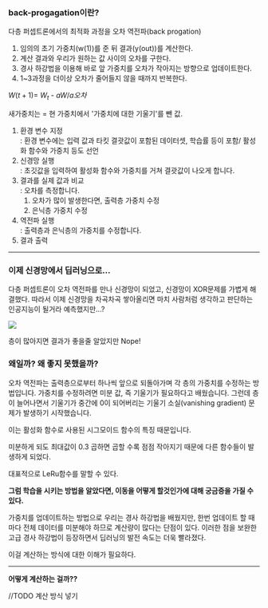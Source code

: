 ### back-progagation이란?

다층 퍼셉트론에서의 최적화 과정을 오차 역전파(back progation)



1. 임의의 초기 가중치(w(1))를 준 뒤 결과(y(out))를 계산한다.
2. 계산 결과와 우리가 원하는 값 사이의 오차를 구한다.
3. 경사 하강법을 이용해 바로 앞 가중치를 오차가 작아지는 방향으로 업데이트한다.
4. 1~3과정을 더이상 오차가 줄어들지 않을 때까지 반복한다.



$W(t+1)$= $W_t$ - $aW/a오차$ 

새가중치는 = 현 가중치에서 '가중치에 대한 기울기'를 뺀 값.



1. 환경 변수 지정  
   : 환경 변수에는 입력 값과 타킷 결괏값이 포함된 데이터셋, 학습률 등이 포함/ 활성화 함수와 가중치 등도 선언
2. 신경망 실행  
   : 초깃값을 입력하여 활성화 함수와 가중치를 거쳐 결괏값이 나오게 합니다.
3. 결과를 실제 값과 비교  
   : 오차를 측정합니다.
   1. 오차가 많이 발생한다면, 출력층 가중치 수정
   2. 은닉층 가중치 수정
4. 역전파 실행  
   : 출력층과 은닉층의 가중치를 수정합니다.
5. 결과 출력

---



### 이제 신경망에서 딥러닝으로...

다층 퍼셉트론이 오차 역전파를 만나 신경망이 되었고, 신경망이 XOR문제를 가볍게 해결했다. 따라서 이제 신경망을 차곡차곡 쌓아올리면 마치 사람처럼 생각하고 판단하는 인공지능이 될거라 예측했지만...?



![](https://ws3.sinaimg.cn/large/006tNbRwgy1fwdb8kddf5j318a0h80uy.jpg)

층이 많아지면 결과가 좋을줄 알았지만 Nope!



### 왜일까? 왜 좋지 못했을까?

오차 역전파는 출력층으로부터 하나씩 앞으로 되돌아가며 각 층의 가중치를 수정하는 방법입니다. 가중치를 수정하려면 미분 값, 즉 기울기가 필요하다고 배웠습니다. 그런데 층이 늘어나면서 기울기가 중간에 0이 되어버리는 기울기 소실(vanishing gradient) 문제가 발생하기 시작했습니다.

이는 활성화 함수로 사용된 시그모이드 함수의 특징 때문입니다.

미분하게 되도 최대값이 0.3 곱하면 곱할 수록 점점 작아지기 때문에 다른 함수들이 발생하게 되었다.

대표적으로 LeRu함수를 말할 수 있다.

**그럼 학습을 시키는 방법을 알았다면, 이동을 어떻게 할것인가에 대해 궁금증을 가질 수 있다.**

가중치를 업데이트하는 방법으로 우리는 경사 하강법을 배웠지만, 한번 업데이트 할 때마다 전체 데이터를 미분해야 하므로 계산량이 많다는 단점이 있다. 이러한 점을 보완한 고급 경사 하강법이 등장하면서 딥러닝의 발전 속도는 더욱 빨라졌다.





이걸 계산하는 방식에 대한 이해가 필요하다.

------

**어떻게 계산하는 걸까??**

//TODO 계산 방식 넣기